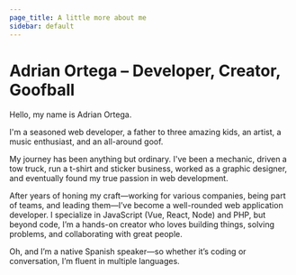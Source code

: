 ```yaml
---
page_title: A little more about me
sidebar: default
---
```


# Adrian Ortega – Developer, Creator, Goofball

Hello, my name is Adrian Ortega.

I'm a seasoned web developer, a father to three amazing kids, an artist, a music enthusiast, and an all-around goof.

My journey has been anything but ordinary. I've been a mechanic, driven a tow truck, run a t-shirt and sticker business, worked as a graphic designer, and eventually found my true passion in web development.

After years of honing my craft—working for various companies, being part of teams, and leading them—I’ve become a well-rounded web application developer. I specialize in JavaScript (Vue, React, Node) and PHP, but beyond code, I’m a hands-on creator who loves building things, solving problems, and collaborating with great people.

Oh, and I’m a native Spanish speaker—so whether it’s coding or conversation, I’m fluent in multiple languages.
